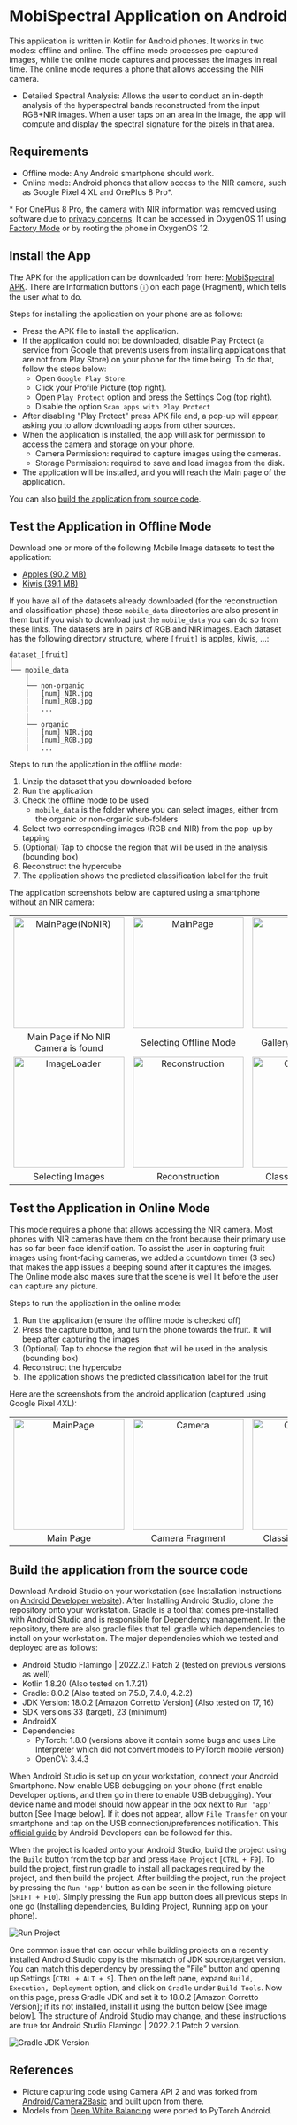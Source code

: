 # MobiSpectral Application on Android
This application is written in Kotlin for Android phones. It works in two modes: offline and online. The offline mode processes pre-captured images, while the online mode captures and processes the images in real time. The online mode requires a phone that allows accessing the NIR camera. 

<!--In both offline and online modes, the application offers two functions:-->

<!--- Simple Analysis: Distinguishes organic and non-organic fruits from RGB and NIR images.  The app asks the user to select a region of the image to be used in the analysis: by tapping anywhere in the image, a bounding box will appear. The app will then process the data in the bounding box and will display Organic or Non-Organic.-->

- Detailed Spectral Analysis: Allows the user to conduct an in-depth analysis of the hyperspectral bands reconstructed from the input RGB+NIR images. When a user taps on an area in the image, the app will compute and display the spectral signature for the pixels in that area.

## Requirements
- Offline mode: Any Android smartphone should work.
- Online mode: Android phones that allow access to the  NIR camera, such as Google Pixel 4 XL and OnePlus 8 Pro*.

\* For OnePlus 8 Pro, the camera with NIR information was removed using software due to [privacy concerns](https://www.theverge.com/2020/5/15/21259723/oneplus-8-pro-x-ray-vision-infrared-filter-see-through-plastic). It can be accessed in OxygenOS 11 using [Factory Mode](https://www.xda-developers.com/oneplus-8-pro-color-filter-camera-still-accessible-adb-command/ "How to access Color Filter Camera on OnePlus 8 Pro using adb") or by rooting the phone in OxygenOS 12.

## Install the App
The APK for the application can be downloaded from here: [MobiSpectral APK](https://drive.google.com/file/d/1YjatiJ-GrJiGm5pF_XPlY1D7tFRrw1MK/view?usp=drive_link "MobiSpectral Android Application"). There are Information buttons ⓘ on each page (Fragment), which tells the user what to do.

Steps for installing the application on your phone are as follows:

- Press the APK file to install the application.
- If the application could not be downloaded, disable Play Protect (a service from Google that prevents users from installing applications that are not from Play Store) on your phone for the time being. To do that, follow the steps below:
	- Open `Google Play Store`.
	- Click your Profile Picture (top right).
	- Open `Play Protect` option and press the Settings Cog (top right).
	- Disable the option `Scan apps with Play Protect`
- After disabling "Play Protect" press APK file and, a pop-up will appear, asking you to allow downloading apps from other sources.
- When the application is installed, the app will ask for permission to access the camera and storage on your phone.
	- Camera Permission: required to capture images using the cameras.
	- Storage Permission: required to save and load images from the disk.
- The application will be installed, and you will reach the Main page of the application.

You can also [build the application from source code](#build-the-application-from-the-source-code).

## Test the Application in Offline Mode
Download one or more of the following Mobile Image datasets to test the application:

- [Apples (90.2 MB)](https://drive.google.com/file/d/1gV-Y31WzwILBqPNgJcsLAqMJTp7ua0JU/view?usp=drive_link "Apples Test Dataset")
- [Kiwis (39.1 MB)](https://drive.google.com/file/d/1h2k2gD4A4KZEmmcGJFEAhxpVNv0QSHgF/view?usp=drive_link "Kiwis Test Dataset")
<!-- - [Blueberries (68.6 MB)](https://drive.google.com/file/d/1g_yICRC79qbsJH2hfTdv5RhSIgsOwkOc/view?usp=drive_link "Blueberries Test Dataset")
- [Tomatoes (46.6 MB)](https://drive.google.com/file/d/14XfBuJtO4k_CIRyumhy-Wk77tDJ_BopV/view?usp=drive_link "Tomatoes Test Dataset")
- [Strawberries (60.1 MB)](https://drive.google.com/file/d/1-nJkoCrELbjaYDh7FrhMUqnB9xe8r1kj/view?usp=drive_link "Strawberries Test Dataset") -->

If you have all of the datasets already downloaded (for the reconstruction and classification phase) these `mobile_data` directories are also present in them but if you wish to download just the `mobile_data` you can do so from these links. The datasets are in pairs of RGB and NIR images. Each dataset has the following directory structure, where `[fruit]` is apples, kiwis, ...:
```
dataset_[fruit]
│
└── mobile_data
	│
	└── non-organic
	│	[num]_NIR.jpg
	|	[num]_RGB.jpg
	|	...
	|
	└── organic
	│	[num]_NIR.jpg
	|	[num]_RGB.jpg
	|	...

```

Steps to run the application in the offline mode:
1. Unzip the dataset that you downloaded before
2. Run the application
3. Check the offline mode to be used
	- `mobile_data` is the folder where you can select images, either from the organic or non-organic sub-folders
4. Select two corresponding images (RGB and NIR) from the pop-up by tapping
5. (Optional) Tap to choose the region that will be used in the analysis (bounding box)
6. Reconstruct the hypercube
7. The application shows the predicted classification label for the fruit

The application screenshots below are captured using a smartphone without an NIR camera:

|                                                                            |                                                                                    |                                                                                       |
|:--------------------------------------------------------------------------:|:----------------------------------------------------------------------------------:|:-------------------------------------------------------------------------------------:|
| <img src="images/MainPage(NoNIR).jpg" alt="MainPage(NoNIR)" width="200" /> |        <img src="images/MainPageOffline.jpg" alt="MainPage" width="200" />         |            <img src="images/CameraOffline.jpg" alt="Camera" width="200" />            |
|                    Main Page if No NIR Camera is found                     |                               Selecting Offline Mode                               |                                Gallery Opening Intent                                 |
|     <img src="images/ImageLoader.jpg" alt="ImageLoader" width="200" />     | <img src="images/Reconstruction(Detailed).jpg" alt="Reconstruction" width="200" /> | <img src="images/SignatureAnalysis(Detailed).jpg" alt="Classification" width="200" /> |
|                              Selecting Images                              |                                   Reconstruction                                   |                                 Classification Result                                 |

## Test the Application in Online Mode
This mode requires a phone that allows accessing the NIR camera. Most phones with NIR cameras have them on the front because their primary use has so far been face identification. To assist the user in capturing fruit images using front-facing cameras, we added a countdown timer (3 sec) that makes the app issues a beeping sound after it captures the images. The Online mode also makes sure that the scene is well lit before the user can capture any picture.

Steps to run the application in the online mode:
1. Run the application (ensure the offline mode is checked off)
2. Press the capture button, and turn the phone towards the fruit. It will beep after capturing the images
3. (Optional) Tap to choose the region that will be used in the analysis (bounding box)
4. Reconstruct the hypercube
5. The application shows the predicted classification label for the fruit

Here are the screenshots from the android application (captured using Google Pixel 4XL):

|                                                                    |                                                                |                                                                          |
|:------------------------------------------------------------------:|:--------------------------------------------------------------:|:------------------------------------------------------------------------:|
| <img src="images/MainPageOnline.jpg" alt="MainPage" width="200" /> | <img src="images/CameraOnline.png" alt="Camera" width="200" /> | <img src="images/Classification.jpg" alt="Classification" width="200" /> |
|                             Main Page                              |                        Camera Fragment                         |                          Classification Results                          |

<!--## Simple and Detailed Analysis
The difference between Simple and Detailed Analysis, as mentioned in [Section 1](#mobispectral-application-on-android), is that Detailed analysis allows (the user can also tap to get a smaller working area) the user to reconstruct the whole Hypercube. Reconstructing whole hypercube takes takes a lot more time. In the Detailed Analysis, you can tap on parts of the reconstructed hypercube bands, to get the signatures of that pixels and their predicted organic/non-organic class. The images shown in the image sets above are for simple analysis where as the images below show their differences to detailed analysis:
|                                                                                       |                                                                                   |                                                                                       |
|:-------------------------------------------------------------------------------------:|:---------------------------------------------------------------------------------:|:-------------------------------------------------------------------------------------:|
| <img src="images/ImageViewer(Detailed).jpg" alt="ImageViewer Detailed" width="200" /> | <img src="images/Reconstruction(Detailed).jpg" alt="Reconstructed" width="200" /> | <img src="images/SignatureAnalysis(Detailed).jpg" alt="Classification" width="200" /> |
|                           Image Viewer in Detailed Analysis                           |                              Reconstructed Hypercube                              |                        Signature Analysis and Class Prediction                        |
-->

<!-- ## Pipeline
1. Image Capturing: RGB followed by NIR.
3. Image Alignment: Aligning the two images captured.
4. Deep White Balancing: Android ported models from [[Deep White Balance](https://github.com/mahmoudnafifi/Deep_White_Balance), [Models](https://github.com/mahmoudnafifi/Deep_White_Balance/tree/master/PyTorch/models)].
5. Patch Selection: Selecting the part of image we want to use.
6. Hyperspectral Reconstruction: RGB+NIR -> Hypercube.
7. Classification: based on 1-D signatures selection. -->

## Build the application from the source code
Download Android Studio on your workstation (see Installation Instructions on [Android Developer website](https://developer.android.com/studio)). After Installing Android Studio, clone the repository onto your workstation. Gradle is a tool that comes pre-installed with Android Studio and is responsible for Dependency management. In the repository, there are also gradle files that tell gradle which dependencies to install on your workstation. The major dependencies which we tested and deployed are as follows:

- Android Studio Flamingo | 2022.2.1 Patch 2 (tested on previous versions as well)
- Kotlin 1.8.20 (Also tested on 1.7.21)
- Gradle: 8.0.2 (Also tested on 7.5.0, 7.4.0, 4.2.2)
- JDK Version: 18.0.2 [Amazon Corretto Version] (Also tested on 17, 16)
- SDK versions 33 (target), 23 (minimum)
- AndroidX
- Dependencies
	- PyTorch: 1.8.0 (versions above it contain some bugs and uses Lite Interpreter which did not convert models to PyTorch mobile version)
	- OpenCV: 3.4.3

When Android Studio is set up on your workstation, connect your Android Smartphone. Now enable USB debugging on your phone (first enable Developer options, and then go in there to enable USB debugging). Your device name and model should now appear in the box next to `Run 'app'` button [See Image below]. If it does not appear, allow `File Transfer` on your smartphone and tap on the USB connection/preferences notification. This [official guide](https://developer.android.com/studio/run/device "Guide to connect your phone to your PC") by Android Developers can be followed for this.

When the project is loaded onto your Android Studio, build the project using the `Build` button from the top bar and press `Make Project` [`CTRL + F9`]. To build the project, first run gradle to install all packages required by the project, and then build the project. After building the project, run the project by pressing the `Run 'app'` button as can be seen in the following picture [`SHIFT + F10`]. Simply pressing the Run app button does all previous steps in one go (Installing dependencies, Building Project, Running app on your phone).

![Run Project](images/RunApp.png)

One common issue that can occur while building projects on a recently installed Android Studio copy is the mismatch of JDK source/target version. You can match this dependency by pressing the "File" button and opening up Settings [`CTRL + ALT + S`]. Then on the left pane, expand `Build, Execution, Deployment` option, and click on `Gradle` under `Build Tools`. Now on this page, press Gradle JDK and set it to 18.0.2 [Amazon Corretto Version]; if its not installed, install it using the button below [See image below]. The structure of Android Studio may change, and these instructions are true for Android Studio Flamingo | 2022.2.1 Patch 2 version.

![Gradle JDK Version](images/JDKVersion.png)

## References
- Picture capturing code using Camera API 2 and was forked from [Android/Camera2Basic](https://github.com/android/camera-samples/tree/main/Camera2Basic) and built upon from there.
- Models from [Deep White Balancing](https://github.com/mahmoudnafifi/Deep_White_Balance) were ported to PyTorch Android.
